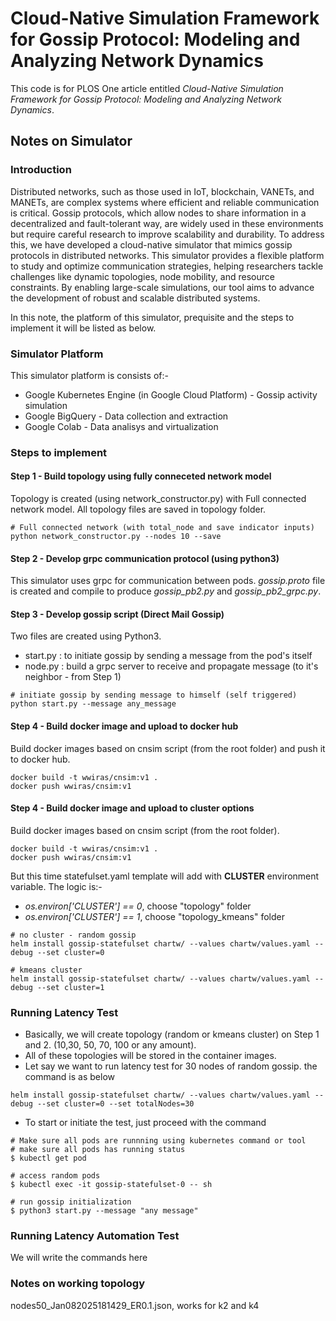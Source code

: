 # Cloud-Native Simulation Framework for Gossip Protocol: Modeling and Analyzing Network Dynamics
This code is for PLOS One article entitled *Cloud-Native Simulation Framework for Gossip Protocol: Modeling
and Analyzing Network Dynamics*.

## Notes on Simulator

### Introduction
Distributed networks, such as those used in IoT, blockchain, VANETs, and MANETs, are complex systems where 
efficient and reliable communication is critical. Gossip protocols, which allow nodes to share information 
in a decentralized and fault-tolerant way, are widely used in these environments but require careful research 
to improve scalability and durability. To address this, we have developed a cloud-native simulator that mimics 
gossip protocols in distributed networks. This simulator provides a flexible platform to study and optimize 
communication strategies, helping researchers tackle challenges like dynamic topologies, node mobility, 
and resource constraints. By enabling large-scale simulations, our tool aims to advance the development 
of robust and scalable distributed systems.

In this note, the platform of this simulator, prequisite and the steps to implement it will be listed as below. 

### Simulator Platform 
This simulator platform is consists of:-
- Google Kubernetes Engine (in Google Cloud Platform) - Gossip activity simulation
- Google BigQuery - Data collection and extraction
- Google Colab - Data analisys and virtualization 

### Steps to implement

#### Step 1 - Build topology using fully conneceted network model
Topology is created (using network_constructor.py) with Full connected network model. 
All topology files are saved in topology folder. 

```shell
# Full connected network (with total_node and save indicator inputs)
python network_constructor.py --nodes 10 --save 
```

#### Step 2 - Develop grpc communication protocol (using python3)
This simulator uses grpc for communication between pods. *gossip.proto* file 
is created and compile to produce *gossip_pb2.py* and *gossip_pb2_grpc.py*.

#### Step 3 - Develop gossip script (Direct Mail Gossip) 
Two files are created using Python3.
- start.py : to initiate gossip by sending a message from the pod's itself
- node.py : build a grpc server to receive and propagate message (to it's neighbor - from Step 1)

```shell
# initiate gossip by sending message to himself (self triggered)
python start.py --message any_message
```

#### Step 4 - Build docker image and upload to docker hub
Build docker images based on cnsim script (from the root folder) and push it to docker hub. 
```
docker build -t wwiras/cnsim:v1 .
docker push wwiras/cnsim:v1
```

#### Step 4 - Build docker image and upload to  cluster options
Build docker images based on cnsim script (from the root folder). 
```
docker build -t wwiras/cnsim:v1 .
docker push wwiras/cnsim:v1
```






But this time statefulset.yaml template will add with **CLUSTER** environment variable. The logic is:-
- *os.environ['CLUSTER'] == 0*, choose "topology" folder
- *os.environ['CLUSTER'] == 1*, choose "topology_kmeans" folder
```
# no cluster - random gossip
helm install gossip-statefulset chartw/ --values chartw/values.yaml --debug --set cluster=0
```
```
# kmeans cluster
helm install gossip-statefulset chartw/ --values chartw/values.yaml --debug --set cluster=1
```

### Running Latency Test

- Basically, we will create topology (random or kmeans cluster) on Step 1 and 2. (10,30, 50, 70, 100 or any amount).
- All of these topologies will be stored in the container images.
- Let say we want to run latency test for 30 nodes of random gossip. the command is as below 
```shell
helm install gossip-statefulset chartw/ --values chartw/values.yaml --debug --set cluster=0 --set totalNodes=30
```
- To start or initiate the test, just proceed with the command
```shell
# Make sure all pods are runnning using kubernetes command or tool
# make sure all pods has running status
$ kubectl get pod

# access random pods
$ kubectl exec -it gossip-statefulset-0 -- sh

# run gossip initialization 
$ python3 start.py --message "any message" 
```

### Running Latency Automation Test
We will write the commands here

### Notes on working topology
nodes50_Jan082025181429_ER0.1.json, works for k2 and k4